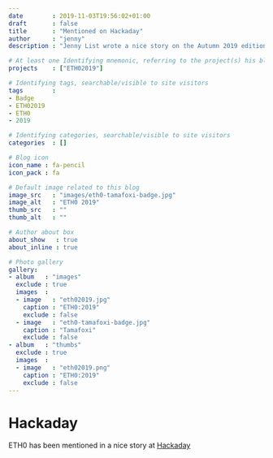 ```yaml
---
date        : 2019-11-03T19:56:02+01:00
draft       : false
title       : "Mentioned on Hackaday"
author      : "jenny"
description : "Jenny List wrote a nice story on the Autumn 2019 edition of ETH0."

# At least one Identifying mnemonic, referring to the project(s) his blog is related to
projects    : ["ETH02019"]

# Identifying tags, searchable/visible to site visitors
tags        :
- Badge
- ETH02019
- ETH0
- 2019

# Identifying categories, searchable/visible to site visitors
categories  : []

# Blog icon
icon_name : fa-pencil
icon_pack : fa

# Default image related to this blog
image_src   : "images/eth0-tamafoxi-badge.jpg"
image_alt   : "ETH0 2019"
thumb_src   : ""
thumb_alt   : ""

# Author about box
about_show   : true
about_inline : true

# Photo gallery
gallery:
- album   : "images"
  exclude : true
  images  :
  - image   : "eth02019.jpg"
    caption : "ETH0:2019"
    exclude : false
  - image   : "eth0-tamafoxi-badge.jpg"
    caption : "Tamafoxi"
    exclude : false
- album   : "thumbs"
  exclude : true
  images  :
  - image   : "eth02019.png"
    caption : "ETH0:2019"
    exclude : false
---
```


# Hackaday

ETH0 has been mentioned in a nice story at [Hackaday](https://hackaday.com/2019/11/03/eth0-autumn-2019-tiny-camp-creative-badge/)

